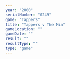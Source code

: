 ```yaml
---
year: "2000"
serialNumber: "0249" 
game: "Tappers"
title: "Tappers v The Min"
gameLocation: ""
gameDate: ""
result: ""
resultType: ""
type: "game"
---
```

